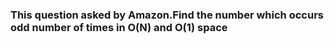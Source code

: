 ### This question asked by Amazon.Find the number which occurs odd number of times in O(N) and O(1) space 

